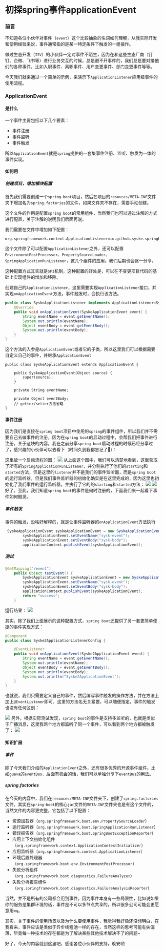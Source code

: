 # 初探spring事件applicationEvent

### 前言
不知道各位小伙伴对事件（`event`）这个比较抽象的名词如何理解，从我实际开发和使用经验来说，事件通常指的是某一特定条件下触发的一组操作。

做过生态开发（`ISV`）的小伙伴一定对事件不陌生，因为在和这些生态厂商（钉钉、企微、飞书等）进行业务交互的时候，总是避不开事件的，我们总是要对接他们的各种事件，比如入职事件、离职事件、用户变更事件、部门变更事件等等。

今天我们就来通过一个简单的示例，来演示下`ApplicationListener`应用级事件的使用流程。


### ApplicationEvent

#### 是什么
一个事件主要包括以下几个要素：
- 事件注册
- 事件监听
- 事件触发

所以`ApplicationEvent`就是`spring`提供的一套集事件注册、监听、触发为一体的事件实现。



#### 如何用

##### 创建项目，增加模块配置

首先我们需要创建一个`spring-boot`项目，然后在项目的`resouces/META-INF`文件夹下增加名为`spring.factories`的文件，如果文件夹不存在，需要手动创建。

这个文件的作用是配置`spring boot`的常用组件，当然我们也可以通过注解的方式进行配置，关于注解的说明我们后面再说。

我们需要在文件中增加如下配置：
```
org.springframework.context.ApplicationListener=io.github.syske.springbootbeanlisttest.listener.SyskeApplicationListener
```
这个文件除了可以配置`ApplicationListener`之外，还可以配置`EnvironmentPostProcessor`、`PropertySourceLoader`、`SpringApplicationRunListener`，这几个组件的应用，我们后期也会逐一分享。

这种配置方式其实就是`SPI`机制，这种配置的好处是，可以在不变更项目代码的基础上实现组件的增加和移除。

创建自己的`ApplicationListener`，这里需要实现`ApplicationListener`接口，并实现`onApplicationEvent`方法，事件触发时，会执行该方法。
```java
public class SyskeApplicationListener implements ApplicationListener<SyskeApplicationEvent> {
    @Override
    public void onApplicationEvent(SyskeApplicationEvent event) {
        String eventName = event.getEventName();
        System.out.println(eventName);
        Object eventBody = event.getEventBody();
        System.out.println(eventBody);
    }
}
```
这个方法的入参是`ApplicationEvent`或者它的子类，所以这里我们可以根据需要自定义自己的事件，并继承`ApplicationEvent`
```
public class SyskeApplicationEvent extends ApplicationEvent {
  
    public SyskeApplicationEvent(Object source) {
        super(source);
    }

    private String eventName;

    private Object eventBody;
    // getter/setter方法省略
}
```



#### 事件注册

因为我们是直接在`spring boot`项目中使用的`spring`的事件组件，所以我们并不需要自己去做事件的注册，因为在`spring boot`的启动过程中，会帮我们把事件进行注册，关于这块的内容，我在之前分享`spring boot`启动过程的时候已经分享过了，感兴趣的小伙伴可以去看下（时间久到我都忘记了🐶）：

这里放一个启动流程的图：
![](https://syske-pic-bed.oss-cn-hangzhou.aliyuncs.com/imgs/20220904194644.png)
从上面这个图中，我们可以清楚地看到，这里获取了所有的`SpringApplicationRunListener`，并分别执行了他们的`starting`和`started`方法，但是这里的`listener`并不是我们的事件监听器，而是`spring boot`的运行监听器，但是我们事件监听器的初始化确实是在这里完成的，因为这里也初始化了我们事件的运行监听器，并执行了它的的`starting`和`started`方法：
![](https://syske-pic-bed.oss-cn-hangzhou.aliyuncs.com/imgs/20220904195614.png)
![](https://syske-pic-bed.oss-cn-hangzhou.aliyuncs.com/imgs/20220904200341.png)
好了，至此，我们知道`spring boot`的事件是何时注册的，下面我们来一起看下事件如何触发。

##### 事件触发
事件的触发，没啥好解释的，就是让事件监听器的`onApplicationEvent`方法执行
```java
 SyskeApplicationEvent syskeApplicationEvent = new SyskeApplicationEvent("test");
        syskeApplicationEvent.setEventName("sysk-event");
        syskeApplicationEvent.setEventBody("sysk-body");
        applicationContext.publishEvent(syskeApplicationEvent);
```

##### 测试

```java
@GetMapping("/event")
    public Object testEvent() {
        SyskeApplicationEvent syskeApplicationEvent = new SyskeApplicationEvent("test");
        syskeApplicationEvent.setEventName("sysk-event");
        syskeApplicationEvent.setEventBody("sysk-body");
        applicationContext.publishEvent(syskeApplicationEvent);
        return "success";
    }

```
运行结果：
![](https://syske-pic-bed.oss-cn-hangzhou.aliyuncs.com/imgs/20220830231514.png)

其实，除了我们上面展示的这种配置方式，`spring boot`还提供了另一套更简单便捷的事件实现方式：

```java
@Component
public class Syske2ApplicationListenerConfig {

    @EventListener
    public void onApplicationEvent(Syske2ApplicationEvent event) {
        String eventName = event.getEventName();
        System.out.println(eventName);
        Object eventBody = event.getEventBody();
        System.out.println(eventBody);
        System.out.println("Syske2ApplicationEvent");
    }
}
```
也就说，我们只需要定义自己的事件，然后编写事件触发的操作方法，并在方法上加上`@EventListener`即可，这里的方法名无关紧要，可以随便指定，事件的触发也没有任何区别：

![](https://syske-pic-bed.oss-cn-hangzhou.aliyuncs.com/imgs/20220904203115.png)
另外，根据实际测试发现，`spring boot`的事件是支持多监听的，也就是类似于广播消息，这里我两个地方都监听了同一个事件，可以看到两个地方都被触发了：
![](https://syske-pic-bed.oss-cn-hangzhou.aliyuncs.com/imgs/20220904203437.png)



#### 知识扩展

##### 事件
除了今天我们介绍的`ApplicationEvent`之外，还有很多优秀的开源事件组件，比如`guava`的`eventBus`，后面有机会的话，我们可以单独分享下`eventBus`的用法。

##### spring.factories
在今天的内容中，我们在`resouces/META-INF`文件夹下，创建了`spring.factories`文件，其实在`spring-boot`的核心`jar`文件的`META-INF`文件夹也是有这个文件的，当然文件的内容更完整，它包括了以下配置：
- 资源加载器（`org.springframework.boot.env.PropertySourceLoader`）
- 运行监听器（`org.springframework.boot.SpringApplicationRunListener`）
- 错误报告器（`org.springframework.boot.SpringBootExceptionReporter`）
- 应用上下文初始化组件（`org.springframework.context.ApplicationContextInitializer`）
- 应用监听器（`org.springframework.context.ApplicationListener`）
- 环境后置处理器（`org.springframework.boot.env.EnvironmentPostProcessor`）
- 失败分析组件（`org.springframework.boot.diagnostics.FailureAnalyzer`）
- 失败分析报告组件（`org.springframework.boot.diagnostics.FailureAnalysisReporter`）

当然，并不是所有的公司都会用到事件，因为事件本身有一些局限性，比如说如果你的服务是集群环境的话，事件是不可以多节点共享的，所以很多公司可能会更愿意用`mq`。

其实，关于事件的使用场景以及为什么要使用事件，我觉得我好像还没想明白，在我看来，事件应该是类似于异步线程池一样的存在，当然这样的思考可能有失偏薄，毕竟每一种技术的存在都是为了解决某些其他技术解决不了的问题~

好了，今天的内容就到这里吧，感谢各位小伙伴的支持，晚安哟